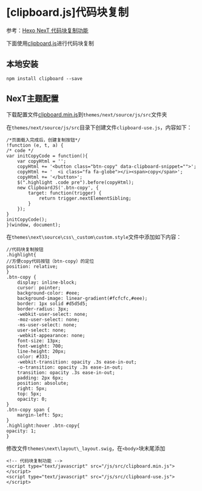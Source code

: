 
# [clipboard.js]代码块复制

参考：[Hexo NexT 代码块复制功能](https://www.jianshu.com/p/3e9d614c1e77)

下面使用[clipboard.js](https://github.com/zenorocha/clipboard.js)进行代码块复制

## 本地安装

    npm install clipboard --save

## NexT主题配置

下载配置文件[clipboard.min.js](https://raw.githubusercontent.com/zenorocha/clipboard.js/master/dist/clipboard.min.js)到`themes/next/source/js/src`文件夹

在`themes/next/source/js/src`目录下创建文件`clipboard-use.js`，内容如下：

    /*页面载入完成后，创建复制按钮*/
    !function (e, t, a) { 
    /* code */
    var initCopyCode = function(){
        var copyHtml = '';
        copyHtml += '<button class="btn-copy" data-clipboard-snippet="">';
        copyHtml += '  <i class="fa fa-globe"></i><span>copy</span>';
        copyHtml += '</button>';
        $(".highlight .code pre").before(copyHtml);
        new ClipboardJS('.btn-copy', {
            target: function(trigger) {
                return trigger.nextElementSibling;
            }
        });
    }
    initCopyCode();
    }(window, document);

在`themes\next\source\css\_custom\custom.style`文件中添加如下内容：

    //代码块复制按钮
    .highlight{
    //方便copy代码按钮（btn-copy）的定位
    position: relative;
    }
    .btn-copy {
        display: inline-block;
        cursor: pointer;
        background-color: #eee;
        background-image: linear-gradient(#fcfcfc,#eee);
        border: 1px solid #d5d5d5;
        border-radius: 3px;
        -webkit-user-select: none;
        -moz-user-select: none;
        -ms-user-select: none;
        user-select: none;
        -webkit-appearance: none;
        font-size: 13px;
        font-weight: 700;
        line-height: 20px;
        color: #333;
        -webkit-transition: opacity .3s ease-in-out;
        -o-transition: opacity .3s ease-in-out;
        transition: opacity .3s ease-in-out;
        padding: 2px 6px;
        position: absolute;
        right: 5px;
        top: 5px;
        opacity: 0;
    }
    .btn-copy span {
        margin-left: 5px;
    }
    .highlight:hover .btn-copy{
    opacity: 1;
    }

修改文件`themes\next\layout\_layout.swig`，在`<body>`块末尾添加

    <!-- 代码块复制功能 -->
    <script type="text/javascript" src="/js/src/clipboard.min.js"></script>  
    <script type="text/javascript" src="/js/src/clipboard-use.js"></script>